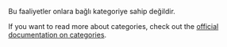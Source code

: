 Bu faaliyetler onlara bağlı kategoriye sahip değildir.

If you want to read more about categories, check out the [official documentation on categories](https://firefly-iii.readthedocs.io/en/latest/concepts/categories.html).